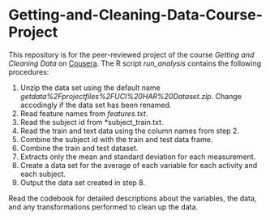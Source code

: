 # Getting-and-Cleaning-Data-Course-Project
This repository is for the peer-reviewed project of the course *Getting and Cleaning Data* on [Cousera](https://www.coursera.org/learn/data-cleaning).
The R script *run_analysis* contains the following procedures:

1. Unzip the data set using the default name *getdata%2Fprojectfiles%2FUCI%20HAR%20Dataset.zip*. Change accodingly if the data set has been renamed.
2. Read feature names from *features.txt*.
3. Read the subject id from *subject_train.txt.
4. Read the train and text data using the column names from step 2.
5. Combine the subject id with the train and test data frame.
6. Combine the train and test dataset.
7. Extracts only the mean and standard deviation for each measurement.
8. Create a data set for the average of each variable for each activity and each subject.
9. Output the data set created in step 8.

Read the codebook for detailed descriptions about the variables, the data, and any transformations performed to clean up the data.
